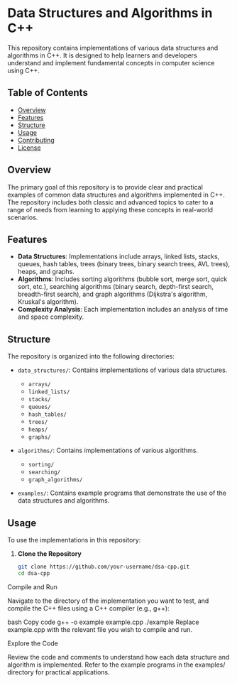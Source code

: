 # Data Structures and Algorithms in C++

This repository contains implementations of various data structures and algorithms in C++. It is designed to help learners and developers understand and implement fundamental concepts in computer science using C++.

## Table of Contents

- [Overview](#overview)
- [Features](#features)
- [Structure](#structure)
- [Usage](#usage)
- [Contributing](#contributing)
- [License](#license)

## Overview

The primary goal of this repository is to provide clear and practical examples of common data structures and algorithms implemented in C++. The repository includes both classic and advanced topics to cater to a range of needs from learning to applying these concepts in real-world scenarios.

## Features

- **Data Structures**: Implementations include arrays, linked lists, stacks, queues, hash tables, trees (binary trees, binary search trees, AVL trees), heaps, and graphs.
- **Algorithms**: Includes sorting algorithms (bubble sort, merge sort, quick sort, etc.), searching algorithms (binary search, depth-first search, breadth-first search), and graph algorithms (Dijkstra's algorithm, Kruskal's algorithm).
- **Complexity Analysis**: Each implementation includes an analysis of time and space complexity.

## Structure

The repository is organized into the following directories:

- `data_structures/`: Contains implementations of various data structures.
  - `arrays/`
  - `linked_lists/`
  - `stacks/`
  - `queues/`
  - `hash_tables/`
  - `trees/`
  - `heaps/`
  - `graphs/`

- `algorithms/`: Contains implementations of various algorithms.
  - `sorting/`
  - `searching/`
  - `graph_algorithms/`

- `examples/`: Contains example programs that demonstrate the use of the data structures and algorithms.

## Usage

To use the implementations in this repository:

1. **Clone the Repository**

   ```bash
   git clone https://github.com/your-username/dsa-cpp.git
   cd dsa-cpp
Compile and Run

Navigate to the directory of the implementation you want to test, and compile the C++ files using a C++ compiler (e.g., g++):

bash
Copy code
g++ -o example example.cpp
./example
Replace example.cpp with the relevant file you wish to compile and run.

Explore the Code

Review the code and comments to understand how each data structure and algorithm is implemented. Refer to the example programs in the examples/ directory for practical applications.
